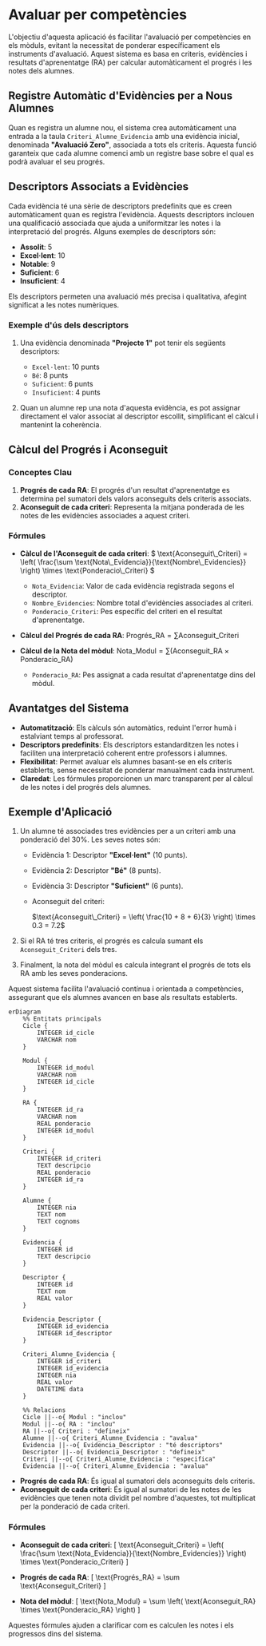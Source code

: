 # Avaluar per competències

L'objectiu d'aquesta aplicació és facilitar l'avaluació per competències en els mòduls, evitant la necessitat de ponderar específicament els instruments d'avaluació. Aquest sistema es basa en criteris, evidències i resultats d'aprenentatge (RA) per calcular automàticament el progrés i les notes dels alumnes.

## Registre Automàtic d'Evidències per a Nous Alumnes

Quan es registra un alumne nou, el sistema crea automàticament una entrada a la taula `Criteri_Alumne_Evidencia` amb una evidència inicial, denominada **"Avaluació Zero"**, associada a tots els criteris. Aquesta funció garanteix que cada alumne comenci amb un registre base sobre el qual es podrà avaluar el seu progrés.

## Descriptors Associats a Evidències

Cada evidència té una sèrie de descriptors predefinits que es creen automàticament quan es registra l'evidència. Aquests descriptors inclouen una qualificació associada que ajuda a uniformitzar les notes i la interpretació del progrés. Alguns exemples de descriptors són:

- **Assolit**: 5
- **Excel·lent**: 10
- **Notable**: 9
- **Suficient**: 6
- **Insuficient**: 4

Els descriptors permeten una avaluació més precisa i qualitativa, afegint significat a les notes numèriques.

### Exemple d'ús dels descriptors
1. Una evidència denominada **"Projecte 1"** pot tenir els següents descriptors:
   - `Excel·lent`: 10 punts
   - `Bé`: 8 punts
   - `Suficient`: 6 punts
   - `Insuficient`: 4 punts

2. Quan un alumne rep una nota d'aquesta evidència, es pot assignar directament el valor associat al descriptor escollit, simplificant el càlcul i mantenint la coherència.

## Càlcul del Progrés i Aconseguit

### Conceptes Clau
1. **Progrés de cada RA**: El progrés d'un resultat d'aprenentatge es determina pel sumatori dels valors aconseguits dels criteris associats.
2. **Aconseguit de cada criteri**: Representa la mitjana ponderada de les notes de les evidències associades a aquest criteri.

### Fórmules
- **Càlcul de l'Aconseguit de cada criteri**:
  $`
  \text{Aconseguit\_Criteri} = \left( \frac{\sum \text{Nota\_Evidencia}}{\text{Nombre\_Evidencies}} \right) \times \text{Ponderacio\_Criteri}
  `$

  - `Nota_Evidencia`: Valor de cada evidència registrada segons el descriptor.
  - `Nombre_Evidencies`: Nombre total d'evidències associades al criteri.
  - `Ponderacio_Criteri`: Pes específic del criteri en el resultat d'aprenentatge.

- **Càlcul del Progrés de cada RA**:
  $`\text{Progrés\_RA} = \sum \text{Aconseguit\_Criteri}`$

- **Càlcul de la Nota del mòdul**:
  $`\text{Nota\_Modul} = \sum \left( \text{Aconseguit\_RA} \times \text{Ponderacio\_RA} \right)`$

  - `Ponderacio_RA`: Pes assignat a cada resultat d'aprenentatge dins del mòdul.

## Avantatges del Sistema
- **Automatització**: Els càlculs són automàtics, reduint l'error humà i estalviant temps al professorat.
- **Descriptors predefinits**: Els descriptors estandarditzen les notes i faciliten una interpretació coherent entre professors i alumnes.
- **Flexibilitat**: Permet avaluar els alumnes basant-se en els criteris establerts, sense necessitat de ponderar manualment cada instrument.
- **Claredat**: Les fórmules proporcionen un marc transparent per al càlcul de les notes i del progrés dels alumnes.

## Exemple d'Aplicació
1. Un alumne té associades tres evidències per a un criteri amb una ponderació del 30%. Les seves notes són:
   - Evidència 1: Descriptor **"Excel·lent"** (10 punts).
   - Evidència 2: Descriptor **"Bé"** (8 punts).
   - Evidència 3: Descriptor **"Suficient"** (6 punts).

   - Aconseguit del criteri:
      
     $`\text{Aconseguit\_Criteri} = \left( \frac{10 + 8 + 6}{3} \right) \times 0.3 = 7.2`$

2. Si el RA té tres criteris, el progrés es calcula sumant els `Aconseguit_Criteri` dels tres.

3. Finalment, la nota del mòdul es calcula integrant el progrés de tots els RA amb les seves ponderacions.

Aquest sistema facilita l'avaluació contínua i orientada a competències, assegurant que els alumnes avancen en base als resultats establerts.

```mermaid
erDiagram
    %% Entitats principals
    Cicle {
        INTEGER id_cicle
        VARCHAR nom
    }

    Modul {
        INTEGER id_modul
        VARCHAR nom
        INTEGER id_cicle
    }

    RA {
        INTEGER id_ra
        VARCHAR nom
        REAL ponderacio
        INTEGER id_modul
    }

    Criteri {
        INTEGER id_criteri
        TEXT descripcio
        REAL ponderacio
        INTEGER id_ra
    }

    Alumne {
        INTEGER nia
        TEXT nom
        TEXT cognoms
    }

    Evidencia {
        INTEGER id
        TEXT descripcio
    }

    Descriptor {
        INTEGER id
        TEXT nom
        REAL valor
    }

    Evidencia_Descriptor {
        INTEGER id_evidencia
        INTEGER id_descriptor
    }

    Criteri_Alumne_Evidencia {
        INTEGER id_criteri
        INTEGER id_evidencia
        INTEGER nia
        REAL valor
        DATETIME data
    }

    %% Relacions
    Cicle ||--o{ Modul : "inclou"
    Modul ||--o{ RA : "inclou"
    RA ||--o{ Criteri : "defineix"
    Alumne ||--o{ Criteri_Alumne_Evidencia : "avalua"
    Evidencia ||--o{ Evidencia_Descriptor : "té descriptors"
    Descriptor ||--o{ Evidencia_Descriptor : "defineix"
    Criteri ||--o{ Criteri_Alumne_Evidencia : "especifica"
    Evidencia ||--o{ Criteri_Alumne_Evidencia : "avalua"

``` 


- **Progrés de cada RA**: És igual al sumatori dels aconseguits dels criteris.
- **Aconseguit de cada criteri**: És igual al sumatori de les notes de les evidències que tenen nota dividit pel nombre d'aquestes, tot multiplicat per la ponderació de cada criteri.

### Fórmules

- **Aconseguit de cada criteri**:
  \[
  \text{Aconseguit\_Criteri} = \left( \frac{\sum \text{Nota\_Evidencia}}{\text{Nombre\_Evidencies}} \right) \times \text{Ponderacio\_Criteri}
  \]

- **Progrés de cada RA**:
  \[
  \text{Progrés\_RA} = \sum \text{Aconseguit\_Criteri}
  \]

- **Nota del mòdul**:
  \[
  \text{Nota\_Modul} = \sum \left( \text{Aconseguit\_RA} \times \text{Ponderacio\_RA} \right)
  \]

Aquestes fórmules ajuden a clarificar com es calculen les notes i els progressos dins del sistema.